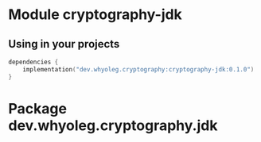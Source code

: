 # Module cryptography-jdk

## Using in your projects

```kotlin
dependencies {
    implementation("dev.whyoleg.cryptography:cryptography-jdk:0.1.0")
}
```

# Package dev.whyoleg.cryptography.jdk
